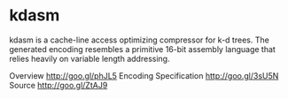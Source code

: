 # kdasm

kdasm is a cache-line access optimizing compressor for k-d trees. The generated encoding resembles a primitive 16-bit assembly language that relies heavily on variable length addressing.

Overview	http://goo.gl/phJL5
Encoding Specification	http://goo.gl/3sU5N
Source	http://goo.gl/ZtAJ9
